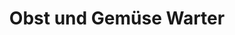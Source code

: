 ---
title: "Obst und Gemüse Warter"
url: /roettenbach/obst-und-gemuese-warter/
shop: Gemüse & Obst
---
